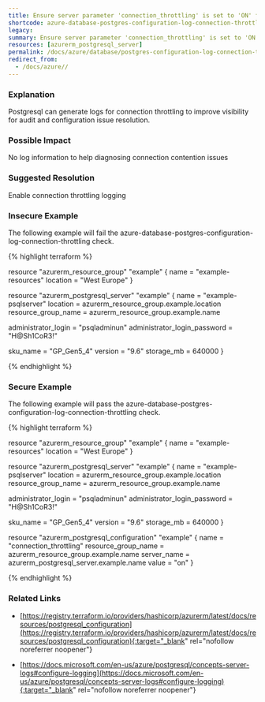 ```yaml
---
title: Ensure server parameter 'connection_throttling' is set to 'ON' for PostgreSQL Database Server
shortcode: azure-database-postgres-configuration-log-connection-throttling
legacy: 
summary: Ensure server parameter 'connection_throttling' is set to 'ON' for PostgreSQL Database Server 
resources: [azurerm_postgresql_server] 
permalink: /docs/azure/database/postgres-configuration-log-connection-throttling/
redirect_from: 
  - /docs/azure//
---
```


### Explanation

Postgresql can generate logs for connection throttling to improve visibility for audit and configuration issue resolution.

### Possible Impact
No log information to help diagnosing connection contention issues

### Suggested Resolution
Enable connection throttling logging


### Insecure Example

The following example will fail the azure-database-postgres-configuration-log-connection-throttling check.

{% highlight terraform %}

resource "azurerm_resource_group" "example" {
  name     = "example-resources"
  location = "West Europe"
}

resource "azurerm_postgresql_server" "example" {
  name                = "example-psqlserver"
  location            = azurerm_resource_group.example.location
  resource_group_name = azurerm_resource_group.example.name

  administrator_login          = "psqladminun"
  administrator_login_password = "H@Sh1CoR3!"

  sku_name   = "GP_Gen5_4"
  version    = "9.6"
  storage_mb = 640000
}

{% endhighlight %}



### Secure Example

The following example will pass the azure-database-postgres-configuration-log-connection-throttling check.

{% highlight terraform %}

resource "azurerm_resource_group" "example" {
  name     = "example-resources"
  location = "West Europe"
}

resource "azurerm_postgresql_server" "example" {
  name                = "example-psqlserver"
  location            = azurerm_resource_group.example.location
  resource_group_name = azurerm_resource_group.example.name

  administrator_login          = "psqladminun"
  administrator_login_password = "H@Sh1CoR3!"

  sku_name   = "GP_Gen5_4"
  version    = "9.6"
  storage_mb = 640000
}

resource "azurerm_postgresql_configuration" "example" {
	name                = "connection_throttling"
	resource_group_name = azurerm_resource_group.example.name
	server_name         = azurerm_postgresql_server.example.name
	value               = "on"
  }
  
  
{% endhighlight %}



### Related Links


- [https://registry.terraform.io/providers/hashicorp/azurerm/latest/docs/resources/postgresql_configuration](https://registry.terraform.io/providers/hashicorp/azurerm/latest/docs/resources/postgresql_configuration){:target="_blank" rel="nofollow noreferrer noopener"}

- [https://docs.microsoft.com/en-us/azure/postgresql/concepts-server-logs#configure-logging](https://docs.microsoft.com/en-us/azure/postgresql/concepts-server-logs#configure-logging){:target="_blank" rel="nofollow noreferrer noopener"}


